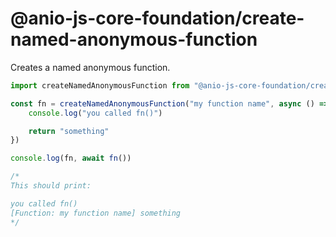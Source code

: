 # @anio-js-core-foundation/create-named-anonymous-function

Creates a named anonymous function.

```js
import createNamedAnonymousFunction from "@anio-js-core-foundation/create-named-anonymous-function"

const fn = createNamedAnonymousFunction("my function name", async () => {
	console.log("you called fn()")

	return "something"
})

console.log(fn, await fn())

/*
This should print:

you called fn()
[Function: my function name] something
*/

```
